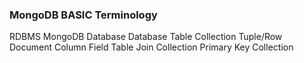 ### MongoDB BASIC Terminology

RDBMS               MongoDB
Database            Database
Table               Collection
Tuple/Row           Document
Column              Field
Table Join          Collection
Primary Key         Collection


